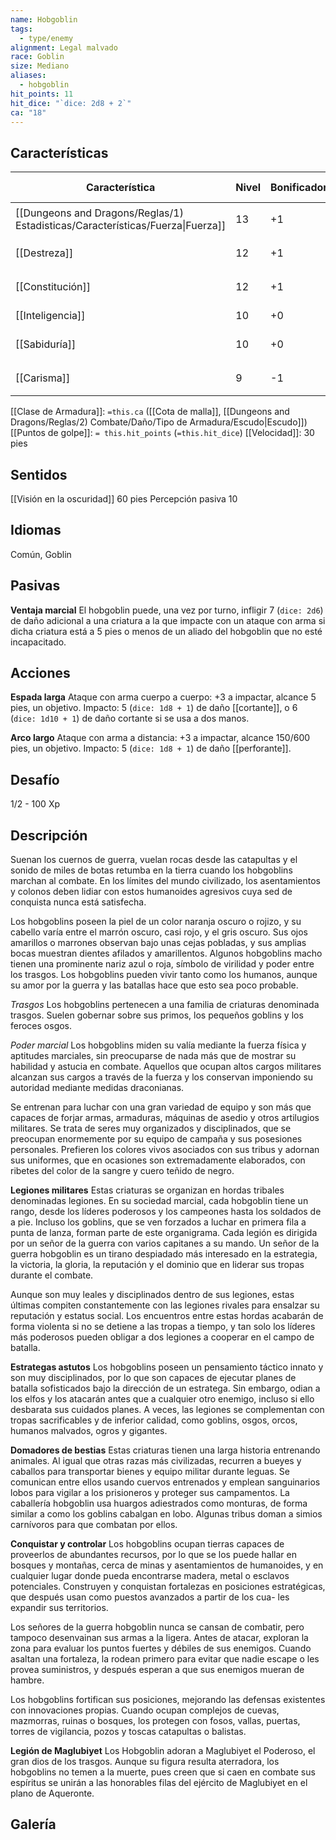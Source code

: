 ```yaml
---
name: Hobgoblin
tags:
  - type/enemy
alignment: Legal malvado
race: Goblin
size: Mediano
aliases:
  - hobgoblin
hit_points: 11
hit_dice: "`dice: 2d8 + 2`"
ca: "18"
---
```


## Características

| Característica                                                                 | Nivel | Bonificador | Lanzar dado      |
| ------------------------------------------------------------------------------ | ----- | ----------- | ---------------- |
| [[Dungeons and Dragons/Reglas/1) Estadisticas/Características/Fuerza\|Fuerza]] | 13    | +1          | `dice: 1d20 + 1` |
| [[Destreza]]                                                                   | 12    | +1          | `dice: 1d20 + 1` |
| [[Constitución]]                                                               | 12    | +1          | `dice: 1d20 + 1` |
| [[Inteligencia]]                                                               | 10    | +0          | `dice: 1d20`     |
| [[Sabiduría]]                                                                  | 10    | +0          | `dice: 1d20 + 0` |
| [[Carisma]]                                                                    | 9     | -1          | `dice: 1d20 - 1` |

[[Clase de Armadura]]: `=this.ca` ([[Cota de malla]], [[Dungeons and Dragons/Reglas/2) Combate/Daño/Tipo de Armadura/Escudo|Escudo]])
[[Puntos de golpe]]: `= this.hit_points` (`=this.hit_dice`)
[[Velocidad]]: 30 pies

## Sentidos

[[Visión en la oscuridad]] 60 pies
Percepción pasiva 10

## Idiomas

Común, Goblin

## Pasivas

**Ventaja marcial**
El hobgoblin puede, una vez por turno, infligir 7 (`dice: 2d6`) de daño adicional a una criatura a la que impacte con un ataque con arma si dicha criatura está a 5 pies o menos de un aliado del hobgoblin que no esté incapacitado.

## Acciones

**Espada larga**
Ataque con arma cuerpo a cuerpo: +3 a impactar, alcance 5 pies, un objetivo.
Impacto: 5 (`dice: 1d8 + 1`) de daño [[cortante]], o 6 (`dice: 1d10 + 1`) de daño cortante si se usa a dos manos. 

**Arco largo**
Ataque con arma a distancia: +3 a impactar, alcance 150/600 pies, un objetivo. 
Impacto: 5 (`dice: 1d8 + 1`) de daño [[perforante]].

## Desafío

1/2 - 100 Xp

## Descripción

Suenan los cuernos de guerra, vuelan rocas desde las catapultas y el sonido de miles de botas retumba en la tierra cuando los hobgoblins marchan al combate. En los límites del mundo civilizado, los asentamientos y colonos deben lidiar con estos humanoides agresivos cuya sed de conquista nunca está satisfecha.

Los hobgoblins poseen la piel de un color naranja oscuro o rojizo, y su cabello varía entre el marrón oscuro, casi rojo, y el gris oscuro. Sus ojos amarillos o marrones observan bajo unas cejas pobladas, y sus amplias bocas muestran dientes afilados y amarillentos. Algunos hobgoblins macho tienen una prominente nariz azul o roja, símbolo de virilidad y poder entre los trasgos. Los hobgoblins pueden vivir tanto como los humanos, aunque su amor por la guerra y las batallas hace que esto sea poco probable.

*Trasgos*
Los hobgoblins pertenecen a una familia de criaturas denominada trasgos. Suelen gobernar sobre sus primos, los pequeños goblins y los feroces osgos.

*Poder marcial*
Los hobgoblins miden su valía mediante la fuerza física y aptitudes marciales, sin preocuparse de nada más que de mostrar su habilidad y astucia en combate. Aquellos que ocupan altos cargos militares alcanzan sus cargos a través de la fuerza y los conservan imponiendo su autoridad mediante medidas draconianas.

Se entrenan para luchar con una gran variedad de equipo y son más que capaces de forjar armas, armaduras, máquinas de asedio y otros artilugios militares. Se trata de seres muy organizados y disciplinados, que se preocupan enormemente por su equipo de campaña y sus posesiones personales. Prefieren los colores vivos asociados con sus tribus y adornan sus uniformes, que en ocasiones son extremadamente elaborados, con ribetes del color de la sangre y cuero teñido de negro.

**Legiones militares**
Estas criaturas se organizan en hordas tribales denominadas legiones. En su sociedad marcial, cada hobgoblin tiene un rango, desde los líderes poderosos y los campeones hasta los soldados de a pie. Incluso los goblins, que se ven forzados a luchar en primera fila a punta de lanza, forman parte de este organigrama. Cada legión es dirigida por un señor de la guerra con varios capitanes a su mando. Un señor de la guerra hobgoblin es un tirano despiadado más interesado en la estrategia, la victoria, la gloria, la reputación y el dominio que en liderar sus tropas durante el combate.

Aunque son muy leales y disciplinados dentro de sus legiones, estas últimas compiten constantemente con las legiones rivales para ensalzar su reputación y estatus social. Los encuentros entre estas hordas acabarán de forma violenta si no se detiene a las tropas a tiempo, y tan solo los líderes más poderosos pueden obligar a dos legiones a cooperar en el campo de batalla.

**Estrategas astutos**
Los hobgoblins poseen un pensamiento táctico innato y son muy disciplinados, por lo que son capaces de ejecutar planes de batalla sofisticados bajo la dirección de un estratega. Sin embargo, odian a los elfos y los atacarán antes que a cualquier otro enemigo, incluso si ello desbarata sus cuidados planes. A veces, las legiones se complementan con tropas sacrificables y de inferior calidad, como goblins, osgos, orcos, humanos malvados, ogros y gigantes.

**Domadores de bestias**
Estas criaturas tienen una larga historia entrenando animales. Al igual que otras razas más civilizadas, recurren a bueyes y caballos para transportar bienes y equipo militar durante leguas. Se comunican entre ellos usando cuervos entrenados y emplean sanguinarios
lobos para vigilar a los prisioneros y proteger sus campamentos. La caballería hobgoblin usa huargos adiestrados como monturas, de forma similar a como los goblins cabalgan en lobo. Algunas tribus doman a simios carnívoros para que combatan por ellos.

**Conquistar y controlar**
Los hobgoblins ocupan tierras capaces de proveerlos de abundantes recursos, por lo que
se los puede hallar en bosques y montañas, cerca de minas y asentamientos de humanoides, y en cualquier lugar donde pueda encontrarse madera, metal o esclavos potenciales. Construyen y conquistan fortalezas en posiciones estratégicas, que después usan como puestos avanzados a partir de los cua- les expandir sus territorios.

Los señores de la guerra hobgoblin nunca se cansan de combatir, pero tampoco desenvainan sus armas a la ligera. Antes de atacar, exploran la zona para evaluar los puntos fuertes y débiles de sus enemigos. Cuando asaltan una fortaleza, la rodean primero para evitar que nadie escape o les provea suministros, y después esperan a que sus enemigos mueran de hambre.

Los hobgoblins fortifican sus posiciones, mejorando las defensas existentes con innovaciones propias. Cuando ocupan complejos de cuevas, mazmorras, ruinas o bosques, los protegen con fosos, vallas, puertas, torres de vigilancia, pozos y toscas catapultas o balistas.

**Legión de Maglubiyet**
Los Hobgoblin adoran a Maglubiyet el Poderoso, el gran dios de los trasgos. Aunque su figura resulta aterradora, los hobgoblins no temen a la muerte, pues creen que si caen en combate sus espíritus se unirán a las honorables filas del ejército de Maglubiyet en el plano de Aqueronte.

## Galería

